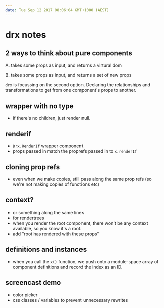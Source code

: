 ```yaml
---
date: Tue Sep 12 2017 08:06:04 GMT+1000 (AEST)
---
```


# drx notes

## 2 ways to think about pure components

A. takes some props as input, and returns a virtural dom

B. takes some props as input, and returns a set of new props

`drx` is focussing on the second option. Declaring the relationships and transformations to get from one component's props to another.

## wrapper with no type

- if there's no children, just render null.

## renderif

- `Drx.RenderIf` wrapper component
- props passed in match the proprefs passed in to `x.renderIf`

## cloning prop refs

- even when we make copies, still pass along the same prop refs (so we're not making copies of functions etc)

## context?

- or something along the same lines
- for rendertrees
- when you render the root component, there won't be any context available, so you know it's a root.
- add "root has rendered with these props"

## definitions and instances

- when you call the `x()` function, we push onto a module-space array of component definitions and record the index as an ID.

## screencast demo

- color picker
- css classes / variables to prevent unnecessary rewrites

